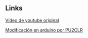 
## Links
[Video de youtube original](https://www.youtube.com/watch?v=7fe_GlJI5WI)

[Modificación en arduino por PU2CLR](https://create.arduino.cc/projecthub/pu2clr/shortwave-arduino-transmiter-with-si5351-and-arduino-421602)